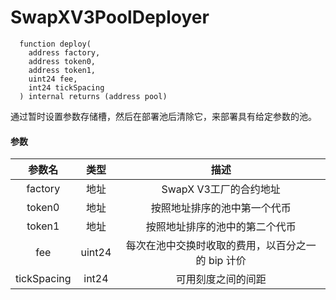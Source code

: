 # SwapXV3PoolDeployer
```
  function deploy(
    address factory,
    address token0,
    address token1,
    uint24 fee,
    int24 tickSpacing
  ) internal returns (address pool)
```

通过暂时设置参数存储槽，然后在部署池后清除它，来部署具有给定参数的池。

#### 参数
|参数名|	类型|	描述|
|:-----:|:-----:|:-----:|
|factory|	地址|	SwapX V3工厂的合约地址|
|token0|	地址|	按照地址排序的池中第一个代币|
|token1|	地址|	按照地址排序的池中的第二个代币|
|fee|	uint24|	每次在池中交换时收取的费用，以百分之一的 bip 计价|
|tickSpacing|	int24|	可用刻度之间的间距|